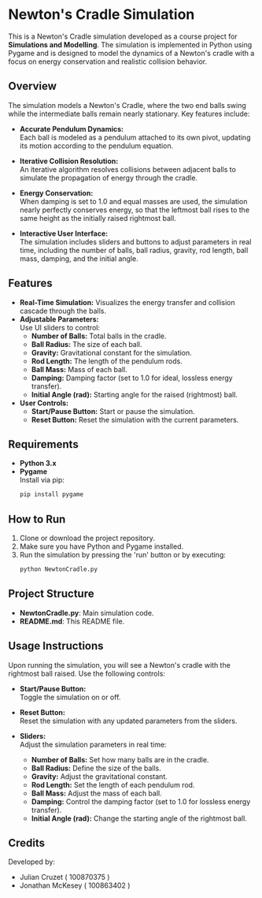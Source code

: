 # Newton's Cradle Simulation

This is a Newton's Cradle simulation developed as a course project for **Simulations and Modelling**. The simulation is implemented in Python using Pygame and is designed to model the dynamics of a Newton's cradle with a focus on energy conservation and realistic collision behavior.

## Overview

The simulation models a Newton's Cradle, where the two end balls swing while the intermediate balls remain nearly stationary. Key features include:

- **Accurate Pendulum Dynamics:**  
  Each ball is modeled as a pendulum attached to its own pivot, updating its motion according to the pendulum equation.
  
- **Iterative Collision Resolution:**  
  An iterative algorithm resolves collisions between adjacent balls to simulate the propagation of energy through the cradle.
  
- **Energy Conservation:**  
  When damping is set to 1.0 and equal masses are used, the simulation nearly perfectly conserves energy, so that the leftmost ball rises to the same height as the initially raised rightmost ball.
  
- **Interactive User Interface:**  
  The simulation includes sliders and buttons to adjust parameters in real time, including the number of balls, ball radius, gravity, rod length, ball mass, damping, and the initial angle.

## Features

- **Real-Time Simulation:** Visualizes the energy transfer and collision cascade through the balls.
- **Adjustable Parameters:**  
  Use UI sliders to control:
  - **Number of Balls:** Total balls in the cradle.
  - **Ball Radius:** The size of each ball.
  - **Gravity:** Gravitational constant for the simulation.
  - **Rod Length:** The length of the pendulum rods.
  - **Ball Mass:** Mass of each ball.
  - **Damping:** Damping factor (set to 1.0 for ideal, lossless energy transfer).
  - **Initial Angle (rad):** Starting angle for the raised (rightmost) ball.
- **User Controls:**  
  - **Start/Pause Button:** Start or pause the simulation.
  - **Reset Button:** Reset the simulation with the current parameters.

## Requirements

- **Python 3.x**
- **Pygame**  
  Install via pip:
  ```bash
  pip install pygame
  ```

## How to Run

1. Clone or download the project repository.
2. Make sure you have Python and Pygame installed.
3. Run the simulation by pressing the 'run' button or by executing:
   ```bash
   python NewtonCradle.py
   ```

## Project Structure

- **NewtonCradle.py**: Main simulation code.
- **README.md**: This README file.

## Usage Instructions

Upon running the simulation, you will see a Newton's cradle with the rightmost ball raised. Use the following controls:

- **Start/Pause Button:**  
  Toggle the simulation on or off.
  
- **Reset Button:**  
  Reset the simulation with any updated parameters from the sliders.
  
- **Sliders:**  
  Adjust the simulation parameters in real time:
  - **Number of Balls:** Set how many balls are in the cradle.
  - **Ball Radius:** Define the size of the balls.
  - **Gravity:** Adjust the gravitational constant.
  - **Rod Length:** Set the length of each pendulum rod.
  - **Ball Mass:** Adjust the mass of each ball.
  - **Damping:** Control the damping factor (set to 1.0 for lossless energy transfer).
  - **Initial Angle (rad):** Change the starting angle of the rightmost ball.

## Credits

Developed by:
- Julian Cruzet ( 100870375 )
- Jonathan McKesey ( 100863402 )
